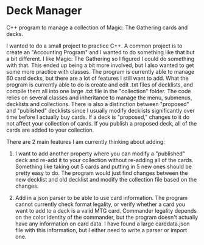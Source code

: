 # Deck Manager
 C++ program to manage a collection of Magic: The Gathering cards and decks.

I wanted to do a small project to practice C++. A common project is to create an "Accounting Program" and I wanted to do something like that but a bit different. I like Magic: The Gathering so I figured I could do something with that. This ended up being a bit more involved, but I also wanted to get some more practice with classes. The program is currently able to manage 60 card decks, but there are a lot of features I still want to add. What the program is currently able to do is create and edit .txt files of decklists, and compile them all into one large .txt file in the "collection" folder. The code relies on several classes and inheritance to manage the menu, submenus, decklists and collections. There is also a distinction between "proposed" and "published" decklists since I usually modify decklists significantly over time before I actually buy cards. If a deck is "proposed," changes to it do not affect your collection of cards. If you publish a proposed deck, all of the cards are added to your collection. 

There are 2 main features I am currently thinking about adding:
1)  I want to add another property where you can modify a "published" deck and re-add it to your collection without re-adding all of the cards. Something like taking out 5 cards and putting in 5 new ones should be pretty easy to do. The program would just find changes between the new decklist and old decklist and modify the collection file based on the changes.

2) Add in a json parser to be able to use card information. The program cannot currently check format legality, or verify whether a card you want to add to a deck is a valid MTG card. Commander legality depends on the color identity of the commander, but the program doesn't actually have any information on card data. I have found a large carddata.json file with this information, but I either need to write a parser or import one.
